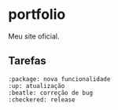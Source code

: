 # portfolio

Meu site oficial.

## Tarefas

```
:package: nova funcionalidade
:up: atualização
:beatle: correção de bug
:checkered: release
```

